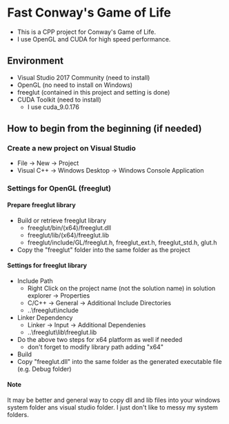 # Fast Conway's Game of Life
 - This is a CPP project for Conway's Game of Life.
 - I use OpenGL and CUDA for high speed performance.

## Environment
 - Visual Studio 2017 Community (need to install)
 - OpenGL (no need to install on Windows)
 - freeglut (contained in this project and setting is done)
 - CUDA Toolkit (need to install)
	- I use cuda_9.0.176


## How to begin from the beginning (if needed)
### Create a new project on Visual Studio
 - File -> New -> Project
 - Visual C++ -> Windows Desktop -> Windows Console Application

### Settings for OpenGL (freeglut)
#### Prepare freeglut library
- Build or retrieve freeglut library
	- freeglut/bin/(x64)/freeglut.dll
	- freeglut/lib/(x64)/freeglut.lib
	- freeglut/include/GL/freeglut.h,  freeglut_ext.h,  freeglut_std.h,  glut.h
- Copy the "freeglut" folder into the same folder as the project

#### Settings for freeglut library
- Include Path
	- Right Click on the project name (not the solution name) in solution explorer -> Properties
	- C/C++ -> General -> Additional Include Directories
	- ..\freeglut\include
- Linker Dependency
	- Linker -> Input -> Additional Dependenies
  	- ..\freeglut\lib\freeglut.lib
- Do the above two steps for x64 platform as well if needed
	- don't forget to modify library path adding "x64"
- Build
- Copy "freeglut.dll" into the same folder as the generated executable file (e.g. Debug folder)

#### Note
It may be better and general way to copy dll and lib files into your windows system folder ans visual studio folder.
I just don't like to messy my system folders.